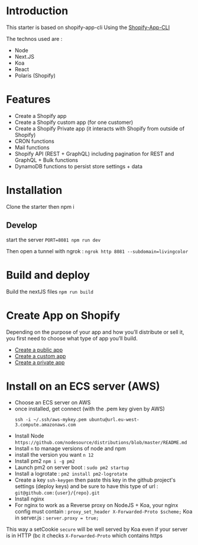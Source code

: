 # Introduction
This starter is based on shopify-app-cli
Using the [Shopify-App-CLI](https://github.com/Shopify/shopify-app-cli)

The technos used are :
- Node
- Next.JS
- Koa
- React
- Polaris (Shopify)

# Features
- Create a Shopify app
- Create a Shopify custom app (for one customer)
- Create a Shopify Private app (it interacts with Shopify from outside of Shopify)
- CRON functions
- Mail functions
- Shopify API (REST + GraphQL) including pagination for REST and GraphQL + Bulk functions
- DynamoDB functions to persist store settings + data

# Installation
Clone the starter then npm i

## Develop
start the server
`PORT=8081 npm run dev`

Then open a tunnel with ngrok :
`ngrok http 8081 --subdomain=livingcolor`

# Build and deploy
Build the nextJS files
`npm run build`

# Create App on Shopify

Depending on the purpose of your app and how you’ll distribute or sell it, you first need to choose what type of app you’ll build. 

- [Create a public app](https://shopify.dev/tutorials/authenticate-a-public-app-with-oauth)
- [Create a custom app](https://shopify.dev/tutorials/authenticate-a-custom-app-with-oauth)
- [Create a private app](https://shopify.dev/tutorials/authenticate-a-private-app-with-shopify-admin)

# Install on an ECS server (AWS)

- Choose an ECS server on AWS
- once installed, get connect (with the .pem key given by AWS)
  ```
  ssh -i ~/.ssh/aws-mykey.pem ubuntu@url.eu-west-3.compute.amazonaws.com
  ```
- Install Node `https://github.com/nodesource/distributions/blob/master/README.md`
- Install `n` to manage versions of node and npm
- install the version you want `n 12`
- Install pm2 `npm i -g pm2`
- Launch pm2 on server boot : `sudo pm2 startup`
- Install a logrotate : `pm2 install pm2-logrotate`
- Create a key `ssh-keygen` then paste this key in the github project's settings (deploy keys) and be sure to have this type of url : `git@github.com:{user}/{repo}.git`
- Install nginx
- For nginx to work as a Reverse proxy on NodeJS + Koa, your nginx config must contain :
  `proxy_set_header X-Forwarded-Proto $scheme;`
  Koa in server.js : `server.proxy = true;`

This way a setCookie `secure` will be well served by Koa even if your server is in HTTP (bc it checks `X-Forwarded-Proto` which contains https

